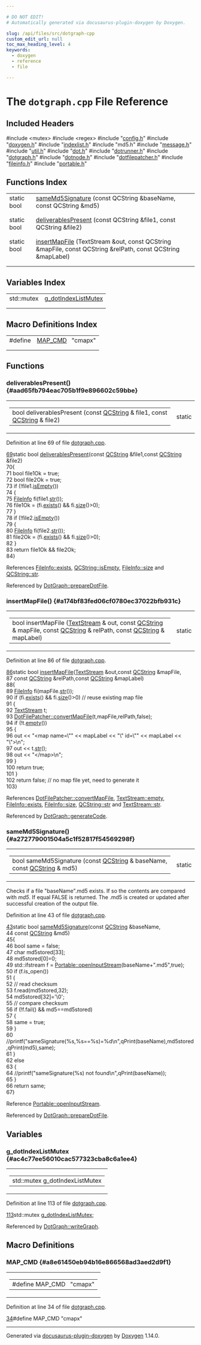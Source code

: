 ```yaml
---

# DO NOT EDIT!
# Automatically generated via docusaurus-plugin-doxygen by Doxygen.

slug: /api/files/src/dotgraph-cpp
custom_edit_url: null
toc_max_heading_level: 4
keywords:
  - doxygen
  - reference
  - file

---
```


<div class="doxyPage">

# The `dotgraph.cpp` File Reference



## Included Headers

<div class="doxyIncludesList">#include &lt;mutex&gt;
#include &lt;regex&gt;
#include "<a href="/web-doxygen/docs/api/files/src/config-h">config.h</a>"
#include "<a href="/web-doxygen/docs/api/files/src/doxygen-h">doxygen.h</a>"
#include "<a href="/web-doxygen/docs/api/files/src/indexlist-h">indexlist.h</a>"
#include "md5.h"
#include "<a href="/web-doxygen/docs/api/files/src/message-h">message.h</a>"
#include "<a href="/web-doxygen/docs/api/files/src/util-h">util.h</a>"
#include "<a href="/web-doxygen/docs/api/files/src/dot-h">dot.h</a>"
#include "<a href="/web-doxygen/docs/api/files/src/dotrunner-h">dotrunner.h</a>"
#include "<a href="/web-doxygen/docs/api/files/src/dotgraph-h">dotgraph.h</a>"
#include "<a href="/web-doxygen/docs/api/files/src/dotnode-h">dotnode.h</a>"
#include "<a href="/web-doxygen/docs/api/files/src/dotfilepatcher-h">dotfilepatcher.h</a>"
#include "<a href="/web-doxygen/docs/api/files/src/fileinfo-h">fileinfo.h</a>"
#include "<a href="/web-doxygen/docs/api/files/src/portable-h">portable.h</a>"
</div>

## Functions Index

<table class="doxyMembersIndex">

<tr class="doxyMemberIndexItem">
<td class="doxyMemberIndexItemType" align="left" valign="top">static bool</td>
<td class="doxyMemberIndexItemName" align="left" valign="top"><a href="#a272779001504a5c1f52817f54569298f">sameMd5Signature</a> (const QCString &amp;baseName, const QCString &amp;md5)</td>
</tr>
<tr class="doxyMemberIndexDescription">
<td class="doxyMemberIndexDescriptionLeft"></td>
<td class="doxyMemberIndexDescriptionRight">
</td>
</tr>
<tr class="doxyMemberIndexSeparator">
<td class="doxyMemberIndexSeparator" colspan="2"></td>
</tr>

<tr class="doxyMemberIndexItem">
<td class="doxyMemberIndexItemType" align="left" valign="top">static bool</td>
<td class="doxyMemberIndexItemName" align="left" valign="top"><a href="#aad65fb794eac705b1f9e896602c59bbe">deliverablesPresent</a> (const QCString &amp;file1, const QCString &amp;file2)</td>
</tr>
<tr class="doxyMemberIndexDescription">
<td class="doxyMemberIndexDescriptionLeft"></td>
<td class="doxyMemberIndexDescriptionRight">
</td>
</tr>
<tr class="doxyMemberIndexSeparator">
<td class="doxyMemberIndexSeparator" colspan="2"></td>
</tr>

<tr class="doxyMemberIndexItem">
<td class="doxyMemberIndexItemType" align="left" valign="top">static bool</td>
<td class="doxyMemberIndexItemName" align="left" valign="top"><a href="#a174bf83fed06cf0780ec37022bfb931c">insertMapFile</a> (TextStream &amp;out, const QCString &amp;mapFile, const QCString &amp;relPath, const QCString &amp;mapLabel)</td>
</tr>
<tr class="doxyMemberIndexDescription">
<td class="doxyMemberIndexDescriptionLeft"></td>
<td class="doxyMemberIndexDescriptionRight">
</td>
</tr>
<tr class="doxyMemberIndexSeparator">
<td class="doxyMemberIndexSeparator" colspan="2"></td>
</tr>

</table>

## Variables Index

<table class="doxyMembersIndex">

<tr class="doxyMemberIndexItem">
<td class="doxyMemberIndexItemType" align="left" valign="top">std::mutex</td>
<td class="doxyMemberIndexItemName" align="left" valign="top"><a href="#ac4c77ee56010cac577323cba8c6a1ee4">g_dotIndexListMutex</a></td>
</tr>
<tr class="doxyMemberIndexDescription">
<td class="doxyMemberIndexDescriptionLeft"></td>
<td class="doxyMemberIndexDescriptionRight">
</td>
</tr>
<tr class="doxyMemberIndexSeparator">
<td class="doxyMemberIndexSeparator" colspan="2"></td>
</tr>

</table>

## Macro Definitions Index

<table class="doxyMembersIndex">

<tr class="doxyMemberIndexItem">
<td class="doxyMemberIndexItemType" align="left" valign="top">#define</td>
<td class="doxyMemberIndexItemName" align="left" valign="top"><a href="#a8e61450eb94b16e866568ad3aed2d9f1">MAP_CMD</a>&nbsp;&nbsp;&nbsp;"cmapx"</td>
</tr>
<tr class="doxyMemberIndexDescription">
<td class="doxyMemberIndexDescriptionLeft"></td>
<td class="doxyMemberIndexDescriptionRight">
</td>
</tr>
<tr class="doxyMemberIndexSeparator">
<td class="doxyMemberIndexSeparator" colspan="2"></td>
</tr>

</table>


<div class="doxySectionDef">

## Functions

### deliverablesPresent() {#aad65fb794eac705b1f9e896602c59bbe}

<div class="doxyMemberItem">
<div class="doxyMemberProto">
<table class="doxyMemberLabels">
<tr class="doxyMemberLabels">
<td class="doxyMemberLabelsLeft">
<table class="doxyMemberName">
<tr>
<td class="doxyMemberName">bool deliverablesPresent (const <a href="/web-doxygen/docs/api/classes/qcstring">QCString</a> &amp; file1, const <a href="/web-doxygen/docs/api/classes/qcstring">QCString</a> &amp; file2)</td>
</tr>
</table>
</td>
<td class="doxyMemberLabelsRight">
<span class="doxyMemberLabels">
<span class="doxyMemberLabel static">static</span>
</span>
</td>
</tr>
</table>
</div>
<div class="doxyMemberDoc">



<p>Definition at line 69 of file <a href="/web-doxygen/docs/api/files/src/dotgraph-cpp">dotgraph.cpp</a>.</p>


<div class="doxyProgramListing">

<div class="doxyCodeLine"><span class="doxyLineNumber"><a href="#aad65fb794eac705b1f9e896602c59bbe">69</a></span><span class="doxyLineContent"><span class="doxyHighlightKeyword">static</span><span class="doxyHighlight"> </span><span class="doxyHighlightKeywordType">bool</span><span class="doxyHighlight"> <a href="#aad65fb794eac705b1f9e896602c59bbe">deliverablesPresent</a>(</span><span class="doxyHighlightKeyword">const</span><span class="doxyHighlight"> <a href="/web-doxygen/docs/api/classes/qcstring">QCString</a> &amp;file1,</span><span class="doxyHighlightKeyword">const</span><span class="doxyHighlight"> <a href="/web-doxygen/docs/api/classes/qcstring">QCString</a> &amp;file2)</span></span></div>
<div class="doxyCodeLine"><span class="doxyLineNumber">70</span><span class="doxyLineContent"><span class="doxyHighlight">{</span></span></div>
<div class="doxyCodeLine"><span class="doxyLineNumber">71</span><span class="doxyLineContent"><span class="doxyHighlight">  </span><span class="doxyHighlightKeywordType">bool</span><span class="doxyHighlight"> file1Ok = </span><span class="doxyHighlightKeyword">true</span><span class="doxyHighlight">;</span></span></div>
<div class="doxyCodeLine"><span class="doxyLineNumber">72</span><span class="doxyLineContent"><span class="doxyHighlight">  </span><span class="doxyHighlightKeywordType">bool</span><span class="doxyHighlight"> file2Ok = </span><span class="doxyHighlightKeyword">true</span><span class="doxyHighlight">;</span></span></div>
<div class="doxyCodeLine"><span class="doxyLineNumber">73</span><span class="doxyLineContent"><span class="doxyHighlight">  </span><span class="doxyHighlightKeywordFlow">if</span><span class="doxyHighlight"> (!file1.<a href="/web-doxygen/docs/api/classes/qcstring/#a621c4090d69ad7d05ef8e5234376c3d8">isEmpty</a>())</span></span></div>
<div class="doxyCodeLine"><span class="doxyLineNumber">74</span><span class="doxyLineContent"><span class="doxyHighlight">  {</span></span></div>
<div class="doxyCodeLine"><span class="doxyLineNumber">75</span><span class="doxyLineContent"><span class="doxyHighlight">    <a href="/web-doxygen/docs/api/classes/fileinfo">FileInfo</a> fi(file1.<a href="/web-doxygen/docs/api/classes/qcstring/#a875e9ad762554ef12f3ed69b015bb245">str</a>());</span></span></div>
<div class="doxyCodeLine"><span class="doxyLineNumber">76</span><span class="doxyLineContent"><span class="doxyHighlight">    file1Ok = (fi.<a href="/web-doxygen/docs/api/classes/fileinfo/#a47d49db8cb8797153885c4d5b7b0911f">exists</a>() &amp;&amp; fi.<a href="/web-doxygen/docs/api/classes/fileinfo/#a5b5da50c67491de7a7e96ee10ccb9b1a">size</a>()&gt;0);</span></span></div>
<div class="doxyCodeLine"><span class="doxyLineNumber">77</span><span class="doxyLineContent"><span class="doxyHighlight">  }</span></span></div>
<div class="doxyCodeLine"><span class="doxyLineNumber">78</span><span class="doxyLineContent"><span class="doxyHighlight">  </span><span class="doxyHighlightKeywordFlow">if</span><span class="doxyHighlight"> (!file2.<a href="/web-doxygen/docs/api/classes/qcstring/#a621c4090d69ad7d05ef8e5234376c3d8">isEmpty</a>())</span></span></div>
<div class="doxyCodeLine"><span class="doxyLineNumber">79</span><span class="doxyLineContent"><span class="doxyHighlight">  {</span></span></div>
<div class="doxyCodeLine"><span class="doxyLineNumber">80</span><span class="doxyLineContent"><span class="doxyHighlight">    <a href="/web-doxygen/docs/api/classes/fileinfo">FileInfo</a> fi(file2.<a href="/web-doxygen/docs/api/classes/qcstring/#a875e9ad762554ef12f3ed69b015bb245">str</a>());</span></span></div>
<div class="doxyCodeLine"><span class="doxyLineNumber">81</span><span class="doxyLineContent"><span class="doxyHighlight">    file2Ok = (fi.<a href="/web-doxygen/docs/api/classes/fileinfo/#a47d49db8cb8797153885c4d5b7b0911f">exists</a>() &amp;&amp; fi.<a href="/web-doxygen/docs/api/classes/fileinfo/#a5b5da50c67491de7a7e96ee10ccb9b1a">size</a>()&gt;0);</span></span></div>
<div class="doxyCodeLine"><span class="doxyLineNumber">82</span><span class="doxyLineContent"><span class="doxyHighlight">  }</span></span></div>
<div class="doxyCodeLine"><span class="doxyLineNumber">83</span><span class="doxyLineContent"><span class="doxyHighlight">  </span><span class="doxyHighlightKeywordFlow">return</span><span class="doxyHighlight"> file1Ok &amp;&amp; file2Ok;</span></span></div>
<div class="doxyCodeLine"><span class="doxyLineNumber">84</span><span class="doxyLineContent"><span class="doxyHighlight">}</span></span></div>

</div>


<p>References <a href="/web-doxygen/docs/api/classes/fileinfo/#a47d49db8cb8797153885c4d5b7b0911f">FileInfo::exists</a>, <a href="/web-doxygen/docs/api/classes/qcstring/#a621c4090d69ad7d05ef8e5234376c3d8">QCString::isEmpty</a>, <a href="/web-doxygen/docs/api/classes/fileinfo/#a5b5da50c67491de7a7e96ee10ccb9b1a">FileInfo::size</a> and <a href="/web-doxygen/docs/api/classes/qcstring/#a875e9ad762554ef12f3ed69b015bb245">QCString::str</a>.</p>


<p>Referenced by <a href="/web-doxygen/docs/api/classes/dotgraph/#a45d99cae5ecb12b8735454b57c505e42">DotGraph::prepareDotFile</a>.</p>

</div>
</div>

### insertMapFile() {#a174bf83fed06cf0780ec37022bfb931c}

<div class="doxyMemberItem">
<div class="doxyMemberProto">
<table class="doxyMemberLabels">
<tr class="doxyMemberLabels">
<td class="doxyMemberLabelsLeft">
<table class="doxyMemberName">
<tr>
<td class="doxyMemberName">bool insertMapFile (<a href="/web-doxygen/docs/api/classes/textstream">TextStream</a> &amp; out, const <a href="/web-doxygen/docs/api/classes/qcstring">QCString</a> &amp; mapFile, const <a href="/web-doxygen/docs/api/classes/qcstring">QCString</a> &amp; relPath, const <a href="/web-doxygen/docs/api/classes/qcstring">QCString</a> &amp; mapLabel)</td>
</tr>
</table>
</td>
<td class="doxyMemberLabelsRight">
<span class="doxyMemberLabels">
<span class="doxyMemberLabel static">static</span>
</span>
</td>
</tr>
</table>
</div>
<div class="doxyMemberDoc">



<p>Definition at line 86 of file <a href="/web-doxygen/docs/api/files/src/dotgraph-cpp">dotgraph.cpp</a>.</p>


<div class="doxyProgramListing">

<div class="doxyCodeLine"><span class="doxyLineNumber"><a href="#a174bf83fed06cf0780ec37022bfb931c">86</a></span><span class="doxyLineContent"><span class="doxyHighlightKeyword">static</span><span class="doxyHighlight"> </span><span class="doxyHighlightKeywordType">bool</span><span class="doxyHighlight"> <a href="#a174bf83fed06cf0780ec37022bfb931c">insertMapFile</a>(<a href="/web-doxygen/docs/api/classes/textstream">TextStream</a> &amp;out,</span><span class="doxyHighlightKeyword">const</span><span class="doxyHighlight"> <a href="/web-doxygen/docs/api/classes/qcstring">QCString</a> &amp;mapFile,</span></span></div>
<div class="doxyCodeLine"><span class="doxyLineNumber">87</span><span class="doxyLineContent"><span class="doxyHighlight">                          </span><span class="doxyHighlightKeyword">const</span><span class="doxyHighlight"> <a href="/web-doxygen/docs/api/classes/qcstring">QCString</a> &amp;relPath,</span><span class="doxyHighlightKeyword">const</span><span class="doxyHighlight"> <a href="/web-doxygen/docs/api/classes/qcstring">QCString</a> &amp;mapLabel)</span></span></div>
<div class="doxyCodeLine"><span class="doxyLineNumber">88</span><span class="doxyLineContent"><span class="doxyHighlight">{</span></span></div>
<div class="doxyCodeLine"><span class="doxyLineNumber">89</span><span class="doxyLineContent"><span class="doxyHighlight">  <a href="/web-doxygen/docs/api/classes/fileinfo">FileInfo</a> fi(mapFile.<a href="/web-doxygen/docs/api/classes/qcstring/#a875e9ad762554ef12f3ed69b015bb245">str</a>());</span></span></div>
<div class="doxyCodeLine"><span class="doxyLineNumber">90</span><span class="doxyLineContent"><span class="doxyHighlight">  </span><span class="doxyHighlightKeywordFlow">if</span><span class="doxyHighlight"> (fi.<a href="/web-doxygen/docs/api/classes/fileinfo/#a47d49db8cb8797153885c4d5b7b0911f">exists</a>() &amp;&amp; fi.<a href="/web-doxygen/docs/api/classes/fileinfo/#a5b5da50c67491de7a7e96ee10ccb9b1a">size</a>()&gt;0) </span><span class="doxyHighlightComment">// reuse existing map file</span></span></div>
<div class="doxyCodeLine"><span class="doxyLineNumber">91</span><span class="doxyLineContent"><span class="doxyHighlight">  {</span></span></div>
<div class="doxyCodeLine"><span class="doxyLineNumber">92</span><span class="doxyLineContent"><span class="doxyHighlight">    <a href="/web-doxygen/docs/api/classes/textstream">TextStream</a> t;</span></span></div>
<div class="doxyCodeLine"><span class="doxyLineNumber">93</span><span class="doxyLineContent"><span class="doxyHighlight">    <a href="/web-doxygen/docs/api/classes/dotfilepatcher/#a28f0ce1e173d0f12f0a4425af69958a5">DotFilePatcher::convertMapFile</a>(t,mapFile,relPath,</span><span class="doxyHighlightKeyword">false</span><span class="doxyHighlight">);</span></span></div>
<div class="doxyCodeLine"><span class="doxyLineNumber">94</span><span class="doxyLineContent"><span class="doxyHighlight">    </span><span class="doxyHighlightKeywordFlow">if</span><span class="doxyHighlight"> (!t.<a href="/web-doxygen/docs/api/classes/textstream/#a0859a9bfd6a7b6bafc7050d9f3aef046">empty</a>())</span></span></div>
<div class="doxyCodeLine"><span class="doxyLineNumber">95</span><span class="doxyLineContent"><span class="doxyHighlight">    {</span></span></div>
<div class="doxyCodeLine"><span class="doxyLineNumber">96</span><span class="doxyLineContent"><span class="doxyHighlight">      out &lt;&lt; </span><span class="doxyHighlightStringLiteral">"&lt;map name=\""</span><span class="doxyHighlight"> &lt;&lt; mapLabel &lt;&lt; </span><span class="doxyHighlightStringLiteral">"\" id=\""</span><span class="doxyHighlight"> &lt;&lt; mapLabel &lt;&lt; </span><span class="doxyHighlightStringLiteral">"\"&gt;\n"</span><span class="doxyHighlight">;</span></span></div>
<div class="doxyCodeLine"><span class="doxyLineNumber">97</span><span class="doxyLineContent"><span class="doxyHighlight">      out &lt;&lt; t.<a href="/web-doxygen/docs/api/classes/textstream/#aca8457da22d874f4eb30b35ffe87ebd0">str</a>();</span></span></div>
<div class="doxyCodeLine"><span class="doxyLineNumber">98</span><span class="doxyLineContent"><span class="doxyHighlight">      out &lt;&lt; </span><span class="doxyHighlightStringLiteral">"&lt;/map&gt;\n"</span><span class="doxyHighlight">;</span></span></div>
<div class="doxyCodeLine"><span class="doxyLineNumber">99</span><span class="doxyLineContent"><span class="doxyHighlight">    }</span></span></div>
<div class="doxyCodeLine"><span class="doxyLineNumber">100</span><span class="doxyLineContent"><span class="doxyHighlight">    </span><span class="doxyHighlightKeywordFlow">return</span><span class="doxyHighlight"> </span><span class="doxyHighlightKeyword">true</span><span class="doxyHighlight">;</span></span></div>
<div class="doxyCodeLine"><span class="doxyLineNumber">101</span><span class="doxyLineContent"><span class="doxyHighlight">  }</span></span></div>
<div class="doxyCodeLine"><span class="doxyLineNumber">102</span><span class="doxyLineContent"><span class="doxyHighlight">  </span><span class="doxyHighlightKeywordFlow">return</span><span class="doxyHighlight"> </span><span class="doxyHighlightKeyword">false</span><span class="doxyHighlight">; </span><span class="doxyHighlightComment">// no map file yet, need to generate it</span></span></div>
<div class="doxyCodeLine"><span class="doxyLineNumber">103</span><span class="doxyLineContent"><span class="doxyHighlight">}</span></span></div>

</div>


<p>References <a href="/web-doxygen/docs/api/classes/dotfilepatcher/#a28f0ce1e173d0f12f0a4425af69958a5">DotFilePatcher::convertMapFile</a>, <a href="/web-doxygen/docs/api/classes/textstream/#a0859a9bfd6a7b6bafc7050d9f3aef046">TextStream::empty</a>, <a href="/web-doxygen/docs/api/classes/fileinfo/#a47d49db8cb8797153885c4d5b7b0911f">FileInfo::exists</a>, <a href="/web-doxygen/docs/api/classes/fileinfo/#a5b5da50c67491de7a7e96ee10ccb9b1a">FileInfo::size</a>, <a href="/web-doxygen/docs/api/classes/qcstring/#a875e9ad762554ef12f3ed69b015bb245">QCString::str</a> and <a href="/web-doxygen/docs/api/classes/textstream/#aca8457da22d874f4eb30b35ffe87ebd0">TextStream::str</a>.</p>


<p>Referenced by <a href="/web-doxygen/docs/api/classes/dotgraph/#a456518c674e7ae8f45d4eea8935bdc38">DotGraph::generateCode</a>.</p>

</div>
</div>

### sameMd5Signature() {#a272779001504a5c1f52817f54569298f}

<div class="doxyMemberItem">
<div class="doxyMemberProto">
<table class="doxyMemberLabels">
<tr class="doxyMemberLabels">
<td class="doxyMemberLabelsLeft">
<table class="doxyMemberName">
<tr>
<td class="doxyMemberName">bool sameMd5Signature (const <a href="/web-doxygen/docs/api/classes/qcstring">QCString</a> &amp; baseName, const <a href="/web-doxygen/docs/api/classes/qcstring">QCString</a> &amp; md5)</td>
</tr>
</table>
</td>
<td class="doxyMemberLabelsRight">
<span class="doxyMemberLabels">
<span class="doxyMemberLabel static">static</span>
</span>
</td>
</tr>
</table>
</div>
<div class="doxyMemberDoc">




<p>Checks if a file "baseName".md5 exists. If so the contents are compared with <em>md5</em>. If equal FALSE is returned. The .md5 is created or updated after successful creation of the output file.</p>


<p>Definition at line 43 of file <a href="/web-doxygen/docs/api/files/src/dotgraph-cpp">dotgraph.cpp</a>.</p>


<div class="doxyProgramListing">

<div class="doxyCodeLine"><span class="doxyLineNumber"><a href="#a272779001504a5c1f52817f54569298f">43</a></span><span class="doxyLineContent"><span class="doxyHighlightKeyword">static</span><span class="doxyHighlight"> </span><span class="doxyHighlightKeywordType">bool</span><span class="doxyHighlight"> <a href="#a272779001504a5c1f52817f54569298f">sameMd5Signature</a>(</span><span class="doxyHighlightKeyword">const</span><span class="doxyHighlight"> <a href="/web-doxygen/docs/api/classes/qcstring">QCString</a> &amp;baseName,</span></span></div>
<div class="doxyCodeLine"><span class="doxyLineNumber">44</span><span class="doxyLineContent"><span class="doxyHighlight">                             </span><span class="doxyHighlightKeyword">const</span><span class="doxyHighlight"> <a href="/web-doxygen/docs/api/classes/qcstring">QCString</a> &amp;md5)</span></span></div>
<div class="doxyCodeLine"><span class="doxyLineNumber">45</span><span class="doxyLineContent"><span class="doxyHighlight">{</span></span></div>
<div class="doxyCodeLine"><span class="doxyLineNumber">46</span><span class="doxyLineContent"><span class="doxyHighlight">  </span><span class="doxyHighlightKeywordType">bool</span><span class="doxyHighlight"> same = </span><span class="doxyHighlightKeyword">false</span><span class="doxyHighlight">;</span></span></div>
<div class="doxyCodeLine"><span class="doxyLineNumber">47</span><span class="doxyLineContent"><span class="doxyHighlight">  </span><span class="doxyHighlightKeywordType">char</span><span class="doxyHighlight"> md5stored[33];</span></span></div>
<div class="doxyCodeLine"><span class="doxyLineNumber">48</span><span class="doxyLineContent"><span class="doxyHighlight">  md5stored[0]=0;</span></span></div>
<div class="doxyCodeLine"><span class="doxyLineNumber">49</span><span class="doxyLineContent"><span class="doxyHighlight">  std::ifstream f = <a href="/web-doxygen/docs/api/namespaces/portable/#a0579eaf8c245a77f1e804a3cf1b0aa73">Portable::openInputStream</a>(baseName+</span><span class="doxyHighlightStringLiteral">".md5"</span><span class="doxyHighlight">,</span><span class="doxyHighlightKeyword">true</span><span class="doxyHighlight">);</span></span></div>
<div class="doxyCodeLine"><span class="doxyLineNumber">50</span><span class="doxyLineContent"><span class="doxyHighlight">  </span><span class="doxyHighlightKeywordFlow">if</span><span class="doxyHighlight"> (f.is_open())</span></span></div>
<div class="doxyCodeLine"><span class="doxyLineNumber">51</span><span class="doxyLineContent"><span class="doxyHighlight">  {</span></span></div>
<div class="doxyCodeLine"><span class="doxyLineNumber">52</span><span class="doxyLineContent"><span class="doxyHighlight">    </span><span class="doxyHighlightComment">// read checksum</span></span></div>
<div class="doxyCodeLine"><span class="doxyLineNumber">53</span><span class="doxyLineContent"><span class="doxyHighlight">    f.read(md5stored,32);</span></span></div>
<div class="doxyCodeLine"><span class="doxyLineNumber">54</span><span class="doxyLineContent"><span class="doxyHighlight">    md5stored[32]=</span><span class="doxyHighlightCharLiteral">'\0'</span><span class="doxyHighlight">;</span></span></div>
<div class="doxyCodeLine"><span class="doxyLineNumber">55</span><span class="doxyLineContent"><span class="doxyHighlight">    </span><span class="doxyHighlightComment">// compare checksum</span></span></div>
<div class="doxyCodeLine"><span class="doxyLineNumber">56</span><span class="doxyLineContent"><span class="doxyHighlight">    </span><span class="doxyHighlightKeywordFlow">if</span><span class="doxyHighlight"> (!f.fail() &amp;&amp; md5==md5stored)</span></span></div>
<div class="doxyCodeLine"><span class="doxyLineNumber">57</span><span class="doxyLineContent"><span class="doxyHighlight">    {</span></span></div>
<div class="doxyCodeLine"><span class="doxyLineNumber">58</span><span class="doxyLineContent"><span class="doxyHighlight">      same = </span><span class="doxyHighlightKeyword">true</span><span class="doxyHighlight">;</span></span></div>
<div class="doxyCodeLine"><span class="doxyLineNumber">59</span><span class="doxyLineContent"><span class="doxyHighlight">    }</span></span></div>
<div class="doxyCodeLine"><span class="doxyLineNumber">60</span><span class="doxyLineContent"><span class="doxyHighlight">    </span><span class="doxyHighlightComment">//printf("sameSignature(%s,%s==%s)=%d\n",qPrint(baseName),md5stored,qPrint(md5),same);</span></span></div>
<div class="doxyCodeLine"><span class="doxyLineNumber">61</span><span class="doxyLineContent"><span class="doxyHighlight">  }</span></span></div>
<div class="doxyCodeLine"><span class="doxyLineNumber">62</span><span class="doxyLineContent"><span class="doxyHighlight">  </span><span class="doxyHighlightKeywordFlow">else</span></span></div>
<div class="doxyCodeLine"><span class="doxyLineNumber">63</span><span class="doxyLineContent"><span class="doxyHighlight">  {</span></span></div>
<div class="doxyCodeLine"><span class="doxyLineNumber">64</span><span class="doxyLineContent"><span class="doxyHighlight">    </span><span class="doxyHighlightComment">//printf("sameSignature(%s) not found\n",qPrint(baseName));</span></span></div>
<div class="doxyCodeLine"><span class="doxyLineNumber">65</span><span class="doxyLineContent"><span class="doxyHighlight">  }</span></span></div>
<div class="doxyCodeLine"><span class="doxyLineNumber">66</span><span class="doxyLineContent"><span class="doxyHighlight">  </span><span class="doxyHighlightKeywordFlow">return</span><span class="doxyHighlight"> same;</span></span></div>
<div class="doxyCodeLine"><span class="doxyLineNumber">67</span><span class="doxyLineContent"><span class="doxyHighlight">}</span></span></div>

</div>


<p>Reference <a href="/web-doxygen/docs/api/namespaces/portable/#a0579eaf8c245a77f1e804a3cf1b0aa73">Portable::openInputStream</a>.</p>


<p>Referenced by <a href="/web-doxygen/docs/api/classes/dotgraph/#a45d99cae5ecb12b8735454b57c505e42">DotGraph::prepareDotFile</a>.</p>

</div>
</div>

</div>

<div class="doxySectionDef">

## Variables

### g\_dotIndexListMutex {#ac4c77ee56010cac577323cba8c6a1ee4}

<div class="doxyMemberItem">
<div class="doxyMemberProto">
<table class="doxyMemberLabels">
<tr class="doxyMemberLabels">
<td class="doxyMemberLabelsLeft">
<table class="doxyMemberName">
<tr>
<td class="doxyMemberName">std::mutex g_dotIndexListMutex</td>
</tr>
</table>
</td>
</tr>
</table>
</div>
<div class="doxyMemberDoc">



<p>Definition at line 113 of file <a href="/web-doxygen/docs/api/files/src/dotgraph-cpp">dotgraph.cpp</a>.</p>


<div class="doxyProgramListing">

<div class="doxyCodeLine"><span class="doxyLineNumber"><a href="#ac4c77ee56010cac577323cba8c6a1ee4">113</a></span><span class="doxyLineContent"><span class="doxyHighlight">std::mutex <a href="#ac4c77ee56010cac577323cba8c6a1ee4">g_dotIndexListMutex</a>;</span></span></div>

</div>


<p>Referenced by <a href="/web-doxygen/docs/api/classes/dotgraph/#ae6cbbb6ad88d59dec93692d8c6f70a07">DotGraph::writeGraph</a>.</p>

</div>
</div>

</div>

<div class="doxySectionDef">

## Macro Definitions

### MAP\_CMD {#a8e61450eb94b16e866568ad3aed2d9f1}

<div class="doxyMemberItem">
<div class="doxyMemberProto">
<table class="doxyMemberLabels">
<tr class="doxyMemberLabels">
<td class="doxyMemberLabelsLeft">
<table class="doxyMemberName">
<tr>
<td class="doxyMemberName">#define MAP_CMD&nbsp;&nbsp;&nbsp;"cmapx"</td>
</tr>
</table>
</td>
</tr>
</table>
</div>
<div class="doxyMemberDoc">



<p>Definition at line 34 of file <a href="/web-doxygen/docs/api/files/src/dotgraph-cpp">dotgraph.cpp</a>.</p>


<div class="doxyProgramListing">

<div class="doxyCodeLine"><span class="doxyLineNumber"><a href="#a8e61450eb94b16e866568ad3aed2d9f1">34</a></span><span class="doxyLineContent"><span class="doxyHighlightPreprocessor">#define MAP_CMD "cmapx"</span></span></div>

</div>

</div>
</div>

</div>

<hr/>

<p class="doxyGeneratedBy">Generated via <a href="https://github.com/xpack/docusaurus-plugin-doxygen">docusaurus-plugin-doxygen</a> by <a href="https://www.doxygen.nl">Doxygen</a> 1.14.0.</p>

</div>
